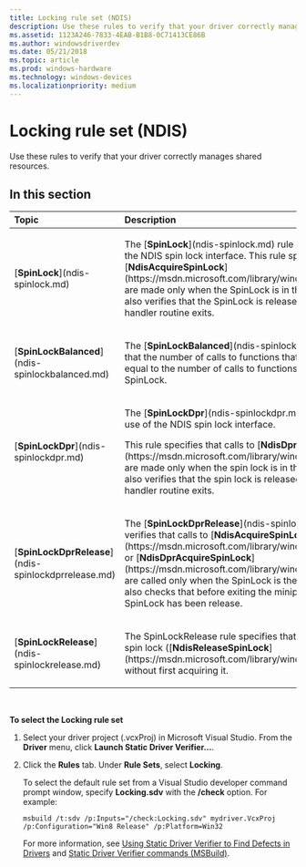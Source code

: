 ```yaml
---
title: Locking rule set (NDIS)
description: Use these rules to verify that your driver correctly manages shared resources.
ms.assetid: 1123A246-7833-4EAB-B1B8-0C71413CE86B
ms.author: windowsdriverdev
ms.date: 05/21/2018
ms.topic: article
ms.prod: windows-hardware
ms.technology: windows-devices
ms.localizationpriority: medium
---
```


# Locking rule set (NDIS)


Use these rules to verify that your driver correctly manages shared resources.

## In this section


<table>
<colgroup>
<col width="50%" />
<col width="50%" />
</colgroup>
<thead>
<tr class="header">
<th align="left">Topic</th>
<th align="left">Description</th>
</tr>
</thead>
<tbody>
<tr class="odd">
<td align="left"><p>[<strong>SpinLock</strong>](ndis-spinlock.md)</p></td>
<td align="left"><p>The [<strong>SpinLock</strong>](ndis-spinlock.md) rule verifies the correct use of the NDIS spin lock interface. This rule specifies that calls to [<strong>NdisAcquireSpinLock</strong>](https://msdn.microsoft.com/library/windows/hardware/ff560699) are made only when the SpinLock is in the unlocked state. This rule also verifies that the SpinLock is released before the miniport handler routine exits.</p></td>
</tr>
<tr class="even">
<td align="left"><p>[<strong>SpinLockBalanced</strong>](ndis-spinlockbalanced.md)</p></td>
<td align="left"><p>The [<strong>SpinLockBalanced</strong>](ndis-spinlockbalanced.md) rule verifies that the number of calls to functions that acquire a SpinLock are equal to the number of calls to functions that release the same SpinLock.</p></td>
</tr>
<tr class="odd">
<td align="left"><p>[<strong>SpinLockDpr</strong>](ndis-spinlockdpr.md)</p></td>
<td align="left"><p>The [<strong>SpinLockDpr</strong>](ndis-spinlockdpr.md) rule verifies the correct use of the NDIS spin lock interface.</p>
<p>This rule specifies that calls to [<strong>NdisDprAcquireSpinLock</strong>](https://msdn.microsoft.com/library/windows/hardware/ff561749) are made only when the spin lock is in the unlocked state. This rule also verifies that the spin lock is released before the miniport handler routine exits.</p></td>
</tr>
<tr class="even">
<td align="left"><p>[<strong>SpinLockDprRelease</strong>](ndis-spinlockdprrelease.md)</p></td>
<td align="left"><p>The [<strong>SpinLockDprRelease</strong>](ndis-spinlockdprrelease.md) rule verifies that calls to [<strong>NdisAcquireSpinLock</strong>](https://msdn.microsoft.com/library/windows/hardware/ff560699) or [<strong>NdisDprAcquireSpinLock</strong>](https://msdn.microsoft.com/library/windows/hardware/ff561749) are called only when the SpinLock is the &quot;unlocked&quot; state. This rule also checks that before exiting the miniport handler routine the SpinLock has been release.</p></td>
</tr>
<tr class="odd">
<td align="left"><p>[<strong>SpinLockRelease</strong>](ndis-spinlockrelease.md)</p></td>
<td align="left"><p>The SpinLockRelease rule specifies that a driver must not release a spin lock ([<strong>NdisReleaseSpinLock</strong>](https://msdn.microsoft.com/library/windows/hardware/ff564524)) without first acquiring it.</p></td>
</tr>
</tbody>
</table>

 

**To select the Locking rule set**

1.  Select your driver project (.vcxProj) in Microsoft Visual Studio. From the **Driver** menu, click **Launch Static Driver Verifier…**.

2.  Click the **Rules** tab. Under **Rule Sets**, select **Locking**.

    To select the default rule set from a Visual Studio developer command prompt window, specify **Locking.sdv** with the **/check** option. For example:

    ```
    msbuild /t:sdv /p:Inputs="/check:Locking.sdv" mydriver.VcxProj /p:Configuration="Win8 Release" /p:Platform=Win32
    ```

    For more information, see [Using Static Driver Verifier to Find Defects in Drivers](https://msdn.microsoft.com/library/windows/hardware/hh454281) and [Static Driver Verifier commands (MSBuild)](https://msdn.microsoft.com/library/windows/hardware/hh466459).

 

 





